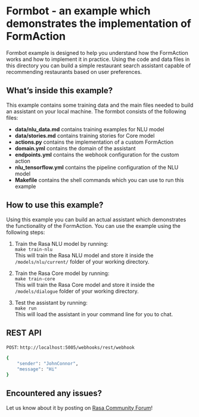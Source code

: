 # Formbot - an example which demonstrates the implementation of FormAction

Formbot example is designed to help you understand how the FormAction works and how
to implement it in practice. Using the code and data files in this directory you
can build a simple restaurant search assistant capable of recommending
restaurants based on user preferences.

## What’s inside this example?

This example contains some training data and the main files needed to build an 
assistant on your local machine. The formbot consists of the following files:

- **data/nlu_data.md** contains training examples for NLU model  
- **data/stories.md** contains training stories for Core model  
- **actions.py** contains the implementation of a custom FormAction  
- **domain.yml** contains the domain of the assistant  
- **endpoints.yml** contains the webhook configuration for the custom action  
- **nlu_tensorflow.yml** contains the pipeline configuration of the NLU model  
- **Makefile** contains the shell commands which you can use to run this example  


## How to use this example?

Using this example you can build an actual assistant which demonstrates the
functionality of the FormAction. You can use the example using the following 
steps:

1. Train the Rasa NLU model by running:  
```make train-nlu```  
This will train the Rasa NLU model and store it inside the `/models/nlu/current/`
folder of your working directory.

2. Train the Rasa Core model by running:  
```make train-core```  
This will train the Rasa Core model and store it inside the `/models/dialogue`
folder of your working directory.

4. Test the assistant by running:  
```make run```  
This will load the assistant in your command line for you to chat.

## REST API
`POST`: `http://localhost:5005/webhooks/rest/webhook`

```bash
{
    "sender": "JohnConnor",
    "message": "Hi"
}
```


## Encountered any issues?
Let us know about it by posting on [Rasa Community Forum](https://forum.rasa.com)!
